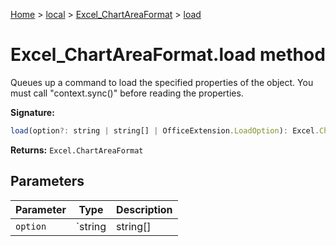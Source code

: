 [Home](./index) &gt; [local](local.md) &gt; [Excel\_ChartAreaFormat](local.excel_chartareaformat.md) &gt; [load](local.excel_chartareaformat.load.md)

# Excel\_ChartAreaFormat.load method

Queues up a command to load the specified properties of the object. You must call "context.sync()" before reading the properties.

**Signature:**
```javascript
load(option?: string | string[] | OfficeExtension.LoadOption): Excel.ChartAreaFormat;
```
**Returns:** `Excel.ChartAreaFormat`

## Parameters

|  Parameter | Type | Description |
|  --- | --- | --- |
|  `option` | `string | string[] | OfficeExtension.LoadOption` |  |

